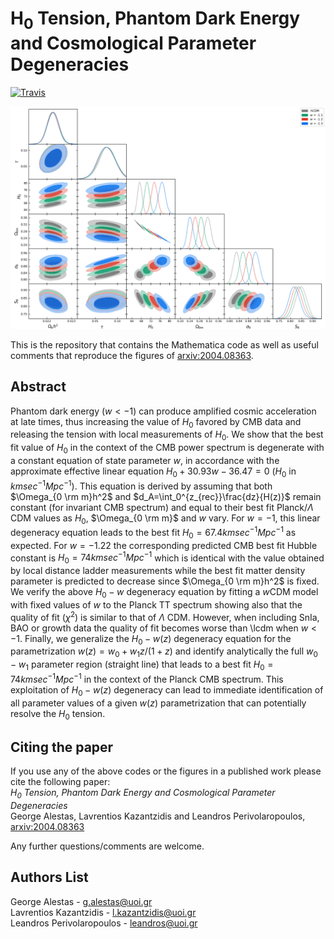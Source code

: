 # H<sub>0</sub> Tension, Phantom Dark Energy and Cosmological Parameter Degeneracies

[![Travis](https://img.shields.io/badge/language-Mathematica-green.svg)]()

<p align="center">
<img src="preview.png" width="900" title="preview" />
</p>

This is the repository that contains the Mathematica code as well as useful comments that reproduce the figures of [arxiv:2004.08363](https://arxiv.org/pdf/2004.08363.pdf).

## Abstract 
Phantom dark energy ($w<-1$) can produce amplified cosmic acceleration at late times, thus increasing the value of $H_0$ favored by CMB data and releasing the tension with local measurements of $H_0$. We show that the best fit value of $H_0$ in the context of the CMB power spectrum is degenerate with a constant equation of state parameter $w$,  in accordance with the approximate effective linear equation $H_0 + 30.93 w - 36.47 = 0$  ($H_0$ in $km sec^{-1} Mpc^{-1}$). This equation is derived by assuming that both $\Omega_{0 \rm m}h^2$ and $d_A=\int_0^{z_{rec}}\frac{dz}{H(z)}$ remain constant (for invariant CMB spectrum) and equal to their best fit Planck/$\Lambda$ CDM values as $H_0$, $\Omega_{0 \rm m}$ and $w$ vary.  For $w=-1$, this linear degeneracy equation leads to the best fit  $H_0=67.4 km sec^{-1} Mpc^{-1}$ as expected. For $w=-1.22$ the corresponding predicted CMB best fit Hubble constant is  $H_0=74  km sec^{-1} Mpc^{-1}$  which is identical with the value obtained  by local distance ladder measurements while the best fit matter density parameter is predicted to decrease since $\Omega_{0 \rm m}h^2$ is fixed.  We verify the above $H_0-w$ degeneracy equation by fitting a $w$CDM model with fixed values of $w$ to the Planck TT spectrum showing also that the quality of fit ($\chi^2$) is similar to that of $\Lambda$ CDM. However, when including SnIa, BAO or growth data the quality of fit becomes worse than \lcdm when $w< -1$. Finally, we generalize the $H_0-w(z)$ degeneracy equation for the parametrization $w(z)=w_0+w_1  z/(1+z)$ and identify analytically the full $w_0-w_1$ parameter region (straight line) that leads to a best fit  $H_0=74 km  sec^{-1}  Mpc^{-1}$ in the context of the Planck CMB spectrum. This exploitation of $H_0-w(z)$ degeneracy can lead to immediate identification of all parameter values of a given $w(z)$ parametrization that can potentially resolve the $H_0$ tension.


## Citing the paper 
If you use any of the above codes or the figures in a published work please cite the following paper:
<br>*H<sub>0</sub> Tension, Phantom Dark Energy and Cosmological Parameter Degeneracies*
<br>George Alestas, Lavrentios Kazantzidis and Leandros Perivolaropoulos, [arxiv:2004.08363](https://arxiv.org/pdf/2004.08363.pdf)

Any further questions/comments are welcome.


## Authors List
George Alestas - <g.alestas@uoi.gr>
<br>Lavrentios Kazantzidis - <l.kazantzidis@uoi.gr>
<br>Leandros Perivolaropoulos - <leandros@uoi.gr>
